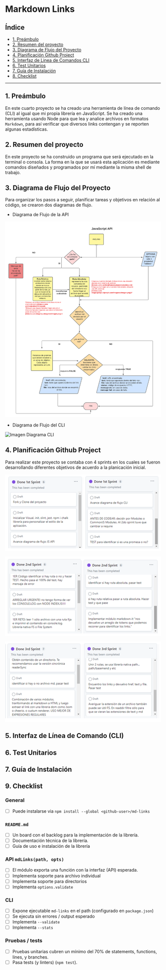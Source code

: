 # Markdown Links

## Índice

* [1. Preámbulo](#1-preámbulo)
* [2. Resumen del proyecto](#2-resumen-del-proyecto)
* [3. Diagrama de Flujo del Proyecto](#3-diagrama-de-flujo-del-proyecto)
* [4. Planificación Github Project](#4-planificación-github-project)
* [5. Interfaz de Linea de Comandos CLI](#5-interfaz-de-línea-de-comandos-CLI)
* [6. Test Unitarios](#6-test-unitarios)
* [7. Guía de Instalación](#7-guía-de-instalación)
* [8. Checklist](#8-checklist)

***

## 1. Preámbulo

En este cuarto proyecto se ha creado una herramienta de línea de comando (CLI) al igual que mi propia librería en JavaScript. Se ha creado una herramienta usando Node para que lea y analice archivos en formatos `Markdown`, para así verificar que diversos links contengan y se reporten
algunas estadísticas. 

## 2. Resumen del proyecto

En este proyecto se ha construido un programa que será ejecutado en la terminal o consola. La forma en la que se usará esta aplicación es mediante comandos diseñados y programados por mí mediante la misma shell de trabajo. 

## 3. Diagrama de Flujo del Proyecto

Para organizar los pasos a seguir, planificar tareas y objetivos en relación al código, se crearon dos diagramas de flujo.

- Diagrama de Flujo de la API

![Imagen Diagrama API](./Diagramas/color%20Diagramas%20de%20flujo%20MD-LINKS%20-%20API%20Js.png)

- Diagrama de Flujo del CLI

![Imagen Diagrama CLI](./Diagramas/color%20Diagramas%20de%20flujo%20MD-LINKS%20-%20CLI%20L%C3%ADnea%20Interfaz%20de%20Comandos.png)

## 4. Planificación Github Project

Para realizar este proyecto se contaba con 4 sprints en los cuales se fueron desarrollando diferentes objetivos de acuerdo a la planicación inicial. 

![1er Sprint](./Planning/sprint1.png)

![2do Sprint](./Planning/sprint2.png)

![3er Sprint](./Planning/sprint3.png)

## 5. Interfaz de Línea de Comando (CLI)

## 6. Test Unitarios

## 7. Guía de Instalación

## 9. Checklist

### General

* [ ] Puede instalarse via `npm install --global <github-user>/md-links`

### `README.md`

* [ ] Un board con el backlog para la implementación de la librería.
* [ ] Documentación técnica de la librería.
* [ ] Guía de uso e instalación de la librería

### API `mdLinks(path, opts)`

* [ ] El módulo exporta una función con la interfaz (API) esperada.
* [ ] Implementa soporte para archivo individual
* [ ] Implementa soporte para directorios
* [ ] Implementa `options.validate`

### CLI

* [ ] Expone ejecutable `md-links` en el path (configurado en `package.json`)
* [ ] Se ejecuta sin errores / output esperado
* [ ] Implementa `--validate`
* [ ] Implementa `--stats`

### Pruebas / tests

* [ ] Pruebas unitarias cubren un mínimo del 70% de statements, functions,
  lines, y branches.
* [ ] Pasa tests (y linters) (`npm test`).

<!--
### Tutoriales / NodeSchool workshoppers

./some/example.md http://algo.com/2/3/ Link a algo
./some/example.md https://otra-cosa.net/algun-doc.html algún doc
./some/example.md http://google.com/ Google
$ md-links ./some/example.md --validate
./some/example.md http://algo.com/2/3/ ok 200 Link a algo
./some/example.md https://otra-cosa.net/algun-doc.html fail 404 algún doc
./some/example.md http://google.com/ ok 301 Google
```
* [learnyounode](https://github.com/workshopper/learnyounode)
* [how-to-npm](https://github.com/workshopper/how-to-npm)
* [promise-it-wont-hurt](https://github.com/stevekane/promise-it-wont-hurt)

### Otros recursos

* [Crear diagramas de flujo](https://app.diagrams.net/)
* [ESModules en package.json](https://blog.logrocket.com/es-modules-in-node-today/)
* [Acerca de Node.js - Documentación oficial](https://nodejs.org/es/about/)
* [Node.js file system - Documentación oficial](https://nodejs.org/api/fs.html)
* [Node.js http.get - Documentación oficial](https://nodejs.org/api/http.html#http_http_get_options_callback)
* [Node.js - Wikipedia](https://es.wikipedia.org/wiki/Node.js)
* [What exactly is Node.js? - freeCodeCamp](https://medium.freecodecamp.org/what-exactly-is-node-js-ae36e97449f5)
* [¿Qué es Node.js y para qué sirve? - drauta.com](https://www.drauta.com/que-es-nodejs-y-para-que-sirve)
* [¿Qué es Nodejs? Javascript en el Servidor - Fazt en YouTube](https://www.youtube.com/watch?v=WgSc1nv_4Gw)
* [¿Simplemente qué es Node.js? - IBM Developer Works, 2011](https://www.ibm.com/developerworks/ssa/opensource/library/os-nodejs/index.html)
* [Node.js y npm](https://www.genbeta.com/desarrollo/node-js-y-npm)
* [Módulos, librerías, paquetes, frameworks... ¿cuál es la diferencia?](http://community.laboratoria.la/t/modulos-librerias-paquetes-frameworks-cual-es-la-diferencia/175)
* [Asíncronía en js](https://carlosazaustre.es/manejando-la-asincronia-en-javascript)
* [NPM](https://docs.npmjs.com/getting-started/what-is-npm)
* [Publicar packpage](https://docs.npmjs.com/getting-started/publishing-npm-packages)
* [Crear módulos en Node.js](https://docs.npmjs.com/getting-started/publishing-npm-packages)
* [Leer un archivo](https://nodejs.org/api/fs.html#fs_fs_readfile_path_options_callback)
* [Leer un directorio](https://nodejs.org/api/fs.html#fs_fs_readdir_path_options_callback)
* [Path](https://nodejs.org/api/path.html)
* [Linea de comando CLI](https://medium.com/netscape/a-guide-to-create-a-nodejs-command-line-package-c2166ad0452e)

### JavaScript

- [ ] **Arrays (arreglos)**

  * [Arreglos](https://curriculum.laboratoria.la/es/topics/javascript/04-arrays)
  * [Array - MDN](https://developer.mozilla.org/es/docs/Web/JavaScript/Reference/Global_Objects/Array/)
  * [Array.prototype.sort() - MDN](https://developer.mozilla.org/es/docs/Web/JavaScript/Reference/Global_Objects/Array/sort)
  * [Array.prototype.forEach() - MDN](https://developer.mozilla.org/es/docs/Web/JavaScript/Reference/Global_Objects/Array/forEach)
  * [Array.prototype.map() - MDN](https://developer.mozilla.org/es/docs/Web/JavaScript/Reference/Global_Objects/Array/map)
  * [Array.prototype.filter() - MDN](https://developer.mozilla.org/es/docs/Web/JavaScript/Reference/Global_Objects/Array/filter)
  * [Array.prototype.reduce() - MDN](https://developer.mozilla.org/es/docs/Web/JavaScript/Reference/Global_Objects/Array/Reduce)

- [ ] **Objetos (key, value)**

  * [Objetos en JavaScript](https://curriculum.laboratoria.la/es/topics/javascript/05-objects/01-objects)

- [ ] **Uso de condicionales (if-else, switch, operador ternario, lógica booleana)**

  * [Estructuras condicionales y repetitivas](https://curriculum.laboratoria.la/es/topics/javascript/02-flow-control/01-conditionals-and-loops)
  * [Tomando decisiones en tu código — condicionales - MDN](https://developer.mozilla.org/es/docs/Learn/JavaScript/Building_blocks/conditionals)

- [ ] **Funciones (params, args, return)**

  * [Funciones (control de flujo)](https://curriculum.laboratoria.la/es/topics/javascript/02-flow-control/03-functions)
  * [Funciones clásicas](https://curriculum.laboratoria.la/es/topics/javascript/03-functions/01-classic)
  * [Arrow Functions](https://curriculum.laboratoria.la/es/topics/javascript/03-functions/02-arrow)
  * [Funciones — bloques de código reutilizables - MDN](https://developer.mozilla.org/es/docs/Learn/JavaScript/Building_blocks/Functions)

- [ ] **Recursión o recursividad**

  * [Píldora recursión - YouTube Laboratoria Developers](https://www.youtube.com/watch?v=lPPgY3HLlhQ)
  * [Recursión o Recursividad - Laboratoria Developers en Medium](https://medium.com/laboratoria-developers/recursi%C3%B3n-o-recursividad-ec8f1a359727)

- [ ] **Módulos de CommonJS**

  * [Modules: CommonJS modules - Node.js Docs](https://nodejs.org/docs/latest/api/modules.html)

  * [Función Callback - MDN](https://developer.mozilla.org/es/docs/Glossary/Callback_function)

- [ ] **Promesas**

  * [Promise - MDN](https://developer.mozilla.org/es/docs/Web/JavaScript/Reference/Global_Objects/Promise)
  * [How to Write a JavaScript Promise - freecodecamp (en inglés)](https://www.freecodecamp.org/news/how-to-write-a-javascript-promise-4ed8d44292b8/)

- [ ] **Pruebas unitarias (unit tests)**

  * [Empezando con Jest - Documentación oficial](https://jestjs.io/docs/es-ES/getting-started)

- [ ] **Pruebas asíncronas**

  * [Tests de código asincrónico con Jest - Documentación oficial](https://jestjs.io/docs/es-ES/asynchronous)

- [ ] **Uso de mocks y espías**

  * [Manual Mocks con Jest - Documentación oficial](https://jestjs.io/docs/es-ES/manual-mocks)

  * [Sitio oficial de npm (en inglés)](https://www.npmjs.com/)

  * [package.json - Documentación oficial (en inglés)](https://docs.npmjs.com/files/package.json)

- [ ] **Configuración de npm-scripts**

  * [scripts - Documentación oficial (en inglés)](https://docs.npmjs.com/misc/scripts)

  * [Process - Documentación oficial (en inglés)](https://nodejs.org/api/process.html)

- [ ] **File system (fs, path)**

  * [File system - Documentación oficial (en inglés)](https://nodejs.org/api/fs.html)
  * [Path - Documentación oficial (en inglés)](https://nodejs.org/api/path.html)

### HTTP

- [ ] **Consulta o petición (request) y respuesta (response).**

  * [Generalidades del protocolo HTTP - MDN](https://developer.mozilla.org/es/docs/Web/HTTP/Overview)
  * [Mensajes HTTP - MDN](https://developer.mozilla.org/es/docs/Web/HTTP/Messages)

- [ ] **Códigos de status de HTTP**

  * [Códigos de estado de respuesta HTTP - MDN](https://developer.mozilla.org/es/docs/Web/HTTP/Status)
  * [The Complete Guide to Status Codes for Meaningful ReST APIs - dev.to](https://dev.to/khaosdoctor/the-complete-guide-to-status-codes-for-meaningful-rest-apis-1-5c5)

-->